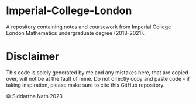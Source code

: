 # Imperial-College-London
A repository containing notes and coursework from Imperial College London Mathematics undergraduate degree (2018-2021).

# Disclaimer
This code is solely generated by me and any mistakes here, that are copied over, will not be at the fault of mine. Do not directly copy and paste code - if taking inspiration, please make sure to cite this GitHub repository.

© Siddartha Nath 2023
